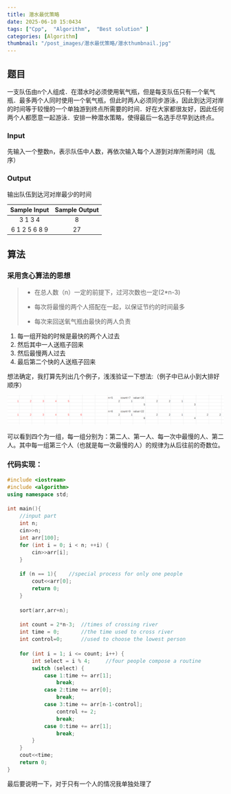 ```yaml
---
title: 潜水最优策略
date: 2025-06-10 15:0434
tags: ["Cpp",  "Algorithm",  "Best solution" ]
categories: [Algorithm]
thumbnail: "/post_images/潜水最优策略/潜水thumbnail.jpg"
---
```


## 题目

一支队伍由n个人组成．在潜水时必须使用氧气瓶，但是每支队伍只有一个氧气瓶．最多两个人同时使用一个氧气瓶，但此时两人必须同步游泳，因此到达河对岸的时间等于较慢的一个单独游到终点所需要的时间．好在大家都很友好，因此任何两个人都愿意一起游泳．安排一种潜水策略，使得最后一名选手尽早到达终点。

### Input

先输入一个整数n，表示队伍中人数，再依次输入每个人游到对岸所需时间（乱序）

### Output

输出队伍到达河对岸最少的时间

| Sample Input  | Sample Output |
| :-----------: | :-----------: |
|    3 1 3 4    |       8       |
| 6 1 2 5 6 8 9 |      27       |

## 算法

### 采用贪心算法的思想

> - 在总人数（n）一定的前提下，过河次数也一定(2*n-3)
>
> - 每次将最慢的两个人搭配在一起，以保证节约的时间最多
> - 每次来回送氧气瓶由最快的两人负责

1. 每一组开始的时候是最快的两个人过去
2. 然后其中一人送瓶子回来
3. 然后最慢两人过去
4. 最后第二个快的人送瓶子回来

想法确定，我打算先列出几个例子，浅浅验证一下想法:（例子中已从小到大排好顺序）<br>

![测试样例](/post_images/潜水最优策略/最佳潜水策略测试样例.png)

可以看到四个为一组，每一组分别为：第二人、第一人、每一次中最慢的人、第二人。其中每一组第三个人（也就是每一次最慢的人）的规律为从后往前的奇数位。<br>

### 代码实现：

~~~c++
#include <iostream>
#include <algorithm>
using namespace std;

int main(){
    //input part
    int n;
    cin>>n;
    int arr[100];
    for (int i = 0; i < n; ++i) {
        cin>>arr[i];
    }
    
    if (n == 1){	//special process for only one people
        cout<<arr[0];
        return 0;
    }

    sort(arr,arr+n);

    int count = 2*n-3;  //times of crossing river
    int time = 0;       //the time used to cross river
    int control=0;      //used to choose the lowest person

    for (int i = 1; i <= count; i++) {
        int select = i % 4;     //four people compose a routine
        switch (select) {
            case 1:time += arr[1];
                break;
            case 2:time += arr[0];
                break;
            case 3:time += arr[n-1-control];
                control += 2;
                break;
            case 0:time += arr[1];
                break;
        }
    }
    cout<<time;
    return 0;
}
~~~

最后要说明一下，对于只有一个人的情况我单独处理了